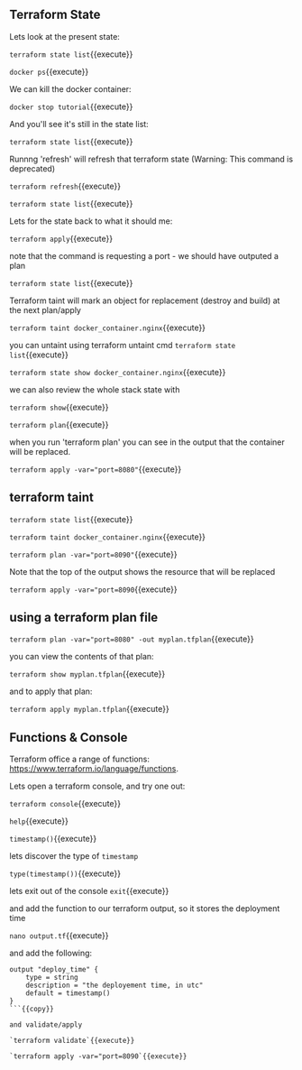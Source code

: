## Terraform State

Lets look at the present state:

`terraform state list`{{execute}}

`docker ps`{{execute}}

We can kill the docker container:

`docker stop tutorial`{{execute}}

And you'll see it's still in the state list:

`terraform state list`{{execute}}

Runnng 'refresh' will refresh that terraform state (Warning: This command is deprecated)

`terraform refresh`{{execute}}


`terraform state list`{{execute}}

Lets for the state back to what it should me:

`terraform apply`{{execute}}

note that the command is requesting a port - we should have outputed a plan

`terraform state list`{{execute}}

Terraform taint will mark an object for replacement (destroy and build) at the next plan/apply

`terraform taint docker_container.nginx`{{execute}}

you can untaint using terraform untaint cmd
`terraform state list`{{execute}}

`terraform state show docker_container.nginx`{{execute}}

we can also review the whole stack state with

`terraform show`{{execute}}

`terraform plan`{{execute}}


when you run 'terraform plan' you can see in the output that the container will be replaced.

`terraform apply -var="port=8080"`{{execute}}

## terraform taint

`terraform state list`{{execute}}

`terraform taint docker_container.nginx`{{execute}}

`terraform plan -var="port=8090"`{{execute}}

Note that the top of the output shows the resource that will be replaced

`terraform apply -var="port=8090`{{execute}}

## using a terraform plan file

`terraform plan -var="port=8080" -out myplan.tfplan`{{execute}}

you can view the contents of that plan:

`terraform show myplan.tfplan`{{execute}}

and to apply that plan:

`terraform apply myplan.tfplan`{{execute}}

## Functions & Console

Terraform office a range of functions: https://www.terraform.io/language/functions.

Lets open a terraform console, and try one out:

`terraform console`{{execute}}

`help`{{execute}}

`timestamp()`{{execute}}

lets discover the type of `timestamp`

`type(timestamp())`{{execute}}

lets exit out of the console `exit`{{execute}}

and add the function to our terraform output, so it stores the deployment time

`nano output.tf`{{execute}}

and add the following:

```
output "deploy_time" {
    type = string
    description = "the deployement time, in utc"
    default = timestamp()
}
```{{copy}}

and validate/apply

`terraform validate`{{execute}}

`terraform apply -var="port=8090`{{execute}}